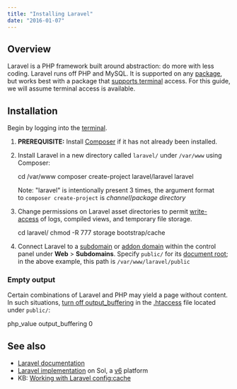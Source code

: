 ```yaml
---
title: "Installing Laravel"
date: "2016-01-07"
---
```


## Overview

Laravel is a PHP framework built around abstraction: do more with less coding. Laravel runs off PHP and MySQL. It is supported on any [package](https://apiscp.com/hosting), but works best with a package that [supports terminal](https://kb.apiscp.com/terminal/is-terminal-access-available/) access. For this guide, we will assume terminal access is available.

## Installation

Begin by logging into the [terminal](https://kb.apiscp.com/terminal/accessing-terminal/).

1. **PREREQUISITE:** Install [Composer](https://kb.apiscp.com/php/using-composer/) if it has not already been installed.
2. Install Laravel in a new directory called `laravel/` under `/var/www` using Composer:
    
    cd /var/www
    composer create-project laravel/laravel laravel
    
    Note: "laravel" is intentionally present 3 times, the argument format to `composer create-project` is _channel_/_package_ _directory_
3. Change permissions on Laravel asset directories to permit [write-access](https://kb.apiscp.com/php/writing-to-files/) of logs, compiled views, and temporary file storage.
    
    cd laravel/
    chmod -R 777 storage bootstrap/cache
    
4. Connect Laravel to a [subdomain](https://kb.apiscp.com/web-content/creating-subdomain/) or [addon domain](https://kb.apiscp.com/control-panel/creating-addon-domain/) within the control panel under **Web** > **Subdomains**. Specify `public/` for its [document root](https://kb.apiscp.com/web-content/where-is-site-content-served-from/); in the above example, this path is `/var/www/laravel/public`

### Empty output

Certain combinations of Laravel and PHP may yield a page without content. In such situations, [turn off output\_buffering](https://kb.apiscp.com/php/changing-php-settings/) in the [.htaccess](https://kb.apiscp.com/guides/htaccess-guide/) file located under `public/`:

php\_value output\_buffering 0

## See also

- [Laravel documentation](https://laravel.com/docs/)
- [Laravel implementation](http://laravel.sandbox.apiscp.com) on Sol, a [v6](https://kb.apiscp.com/platform/determining-platform-version/) platform
- KB: [Working with Laravel config:cache](https://kb.apiscp.com/php/working-laravel-config-cache/)
